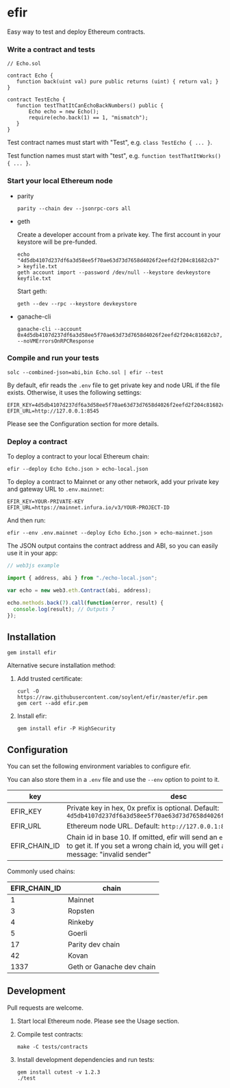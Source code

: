 # efir

Easy way to test and deploy Ethereum contracts.

### Write a contract and tests

```solidity
// Echo.sol

contract Echo {
   function back(uint val) pure public returns (uint) { return val; }
}

contract TestEcho {
   function testThatItCanEchoBackNumbers() public {
       Echo echo = new Echo();
       require(echo.back(1) == 1, "mismatch");
   }
}
```

Test contract names must start with "Test", e.g. `class TestEcho { ... }`.

Test function names must start with "test", e.g. `function testThatItWorks() { ... }`.

### Start your local Ethereum node

* parity

      parity --chain dev --jsonrpc-cors all

* geth

  Create a developer account from a private key.
  The first account in your keystore will be pre-funded.

      echo "4d5db4107d237df6a3d58ee5f70ae63d73d7658d4026f2eefd2f204c81682cb7" > keyfile.txt
      geth account import --password /dev/null --keystore devkeystore keyfile.txt

  Start geth:

      geth --dev --rpc --keystore devkeystore

* ganache-cli

      ganache-cli --account 0x4d5db4107d237df6a3d58ee5f70ae63d73d7658d4026f2eefd2f204c81682cb7,100000000000000000000 --noVMErrorsOnRPCResponse

### Compile and run your tests

    solc --combined-json=abi,bin Echo.sol | efir --test

By default, efir reads the `.env` file to get private key and node URL if the
file exists. Otherwise, it uses the following settings:

    EFIR_KEY=4d5db4107d237df6a3d58ee5f70ae63d73d7658d4026f2eefd2f204c81682cb7
    EFIR_URL=http://127.0.0.1:8545

Please see the Configuration section for more details.

### Deploy a contract

To deploy a contract to your local Ethereum chain:

    efir --deploy Echo Echo.json > echo-local.json

To deploy a contract to Mainnet or any other network, add your private key and
gateway URL to `.env.mainnet`:

    EFIR_KEY=YOUR-PRIVATE-KEY
    EFIR_URL=https://mainnet.infura.io/v3/YOUR-PROJECT-ID

And then run:

    efir --env .env.mainnet --deploy Echo Echo.json > echo-mainnet.json

The JSON output contains the contract address and ABI, so you can easily use it
in your app:

```js
// web3js example

import { address, abi } from "./echo-local.json";

var echo = new web3.eth.Contract(abi, address);

echo.methods.back(7).call(function(error, result) {
  console.log(result); // Outputs 7
});
```

## Installation

    gem install efir

Alternative secure installation method:

1. Add trusted certificate:

       curl -O https://raw.githubusercontent.com/soylent/efir/master/efir.pem
       gem cert --add efir.pem

1. Install efir:

       gem install efir -P HighSecurity

## Configuration

You can set the following environment variables to configure efir.

You can also store them in a `.env` file and use the `--env` option to point to
it.

| key | desc |
|---|---|
| EFIR_KEY | Private key in hex, 0x prefix is optional. Default: `4d5db4107d237df6a3d58ee5f70ae63d73d7658d4026f2eefd2f204c81682cb7` |
| EFIR_URL | Ethereum node URL. Default: `http://127.0.0.1:8545` |
| EFIR_CHAIN_ID | Chain id in base 10. If omitted, efir will send an `eth_chainId` request to get it. If you set a wrong chain id, you will get a misleading error message: "invalid sender" |

Commonly used chains:

| EFIR_CHAIN_ID | chain |
|---|---|
| 1 | Mainnet |
| 3 | Ropsten |
| 4 | Rinkeby |
| 5 | Goerli |
| 17 | Parity dev chain |
| 42 | Kovan |
| 1337 | Geth or Ganache dev chain |

## Development

Pull requests are welcome.

1. Start local Ethereum node. Please see the Usage section.

2. Compile test contracts:

       make -C tests/contracts

3. Install development dependencies and run tests:

       gem install cutest -v 1.2.3
       ./test
